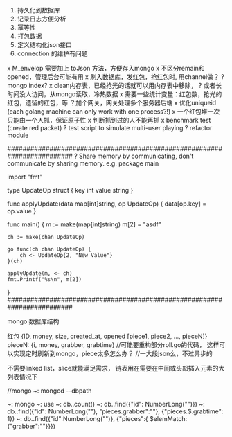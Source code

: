 1. 持久化到数据库
2. 记录日志方便分析
3. 幂等性
4. 打包数据
5. 定义结构化json接口
6. connection 的维护有问题


x M_envelop 需要加上 toJson 方法，方便存入mongo
x 不区分remain和opened，管理后台可能有用
x 刷入数据库，发红包，抢红包时, 用channel做？
? mongo index?
x clean内存表，已经抢光的话就可以用内存表中移除， 
? 或者长时间没人访问，从mongo读取，冷热数据
x 需要一些统计变量：红包数，抢光的红包，遗留的红包，等
？加个网关，网关处理多个服务器后端
x 优化uniqueid (each golang machine can only work with one process?!)
x 一个红包堆一次只能由一个人抓，保证原子性
x 判断抓到过的人不能再抓
x benchmark test (create red packet)
? test script to simulate multi-user playing
? refactor module

#########################################################################
? Share memory by communicating, don't communicate by sharing memory.
e.g.
package main

import "fmt"

type UpdateOp struct {
	key   int
	value string
}

func applyUpdate(data map[int]string, op UpdateOp) {
	data[op.key] = op.value
}

func main() {
	m := make(map[int]string)
	m[2] = "asdf"
	
	ch := make(chan UpdateOp)
	
	go func(ch chan UpdateOp) {
		ch <- UpdateOp{2, "New Value"}
	}(ch)
	
	applyUpdate(m, <- ch)
	fmt.Printf("%s\n", m[2])
}
#########################################################################

mongo 数据库结构

红包
{ID, money, size, created_at, opened [piece1, piece2, ..., pieceN]}
pieceN: {i, money, grabber, grabtime}
//可能要重构部分roll.go的代码， 这样可以实现定时刷新到mongo，piece太多怎么办？
//一大段json么，不过异步的

不需要linked list，slice就能满足需求， 链表用在需要在中间或头部插入元素的大列表情况下

//mongo
~: mongod --dbpath <path>

~: mongo
~: use <db name>
~: db.<collection name>.count()
~: db.<collection name>.find({"id": NumberLong("<envelop id>")})
~: db.<collection name>.find({"id": NumberLong("<envelop id>"), "pieces.grabber":"<grabber name>"}, {"pieces.$.grabtime": 1})
~: db.<collection name>.find({"id":NumberLong("<envelop id>")}, {"pieces":{ $elemMatch: {"grabber":"<grabber name>"}}})